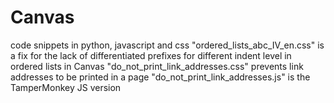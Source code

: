 # Canvas
code snippets in python, javascript and css
"ordered_lists_abc_IV_en.css" is a fix for the lack of differentiated prefixes for different indent level in ordered lists in Canvas
"do_not_print_link_addresses.css" prevents link addresses to be printed in a page
"do_not_print_link_addresses.js" is the TamperMonkey JS version

